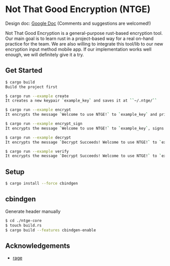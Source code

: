 # Not That Good Encryption (NTGE)

Design doc: [Google Doc](https://docs.google.com/document/d/1rI3G_YtyeDMQmRI4D7oIdvdhjY4rfBeBA6c7aXybJhU/edit?usp=sharing) (Comments and suggestions are welcomed!)

Not That Good Encryption is a general-purpose rust-based encryption tool. Our main goal is to learn rust in a project-based way for a real on-hand practice for the team. We are also willing to integrate this tool/lib to our new encryption input method mobile app. If our implementation works well enough, we will definitely give it a try.

## Get Started
```bash
$ cargo build
Build the project first

$ cargo run --example create
It creates a new keypair `example_key` and saves it at ``~/.ntge/``

$ cargo run --example encrypt
It encrypts the message `Welcome to use NTGE!` to `example_key` and prints the ciphertext payload on the terminal.

$ cargo run --example encrypt_sign
It encrypts the message `Welcome to use NTGE!` to `example_key`, signs it as `example_key` and prints the ciphertext payload on the terminal.

$ cargo run --example decrypt
It encrypts the message `Decrypt Succeeds! Welcome to use NTGE!` to `example_key`, decrypt the ciphertext with `example_key` and prints the plaintext on the terminal.

$ cargo run --example verify
It encrypts the message `Decrypt Succeeds! Welcome to use NTGE!` to `example_key`, verify the signature in the payload with `example_key.pub` and prints `message signature verified by example_key` on the terminal.
```

## Setup
```bash
$ cargo install --force cbindgen
```

## cbindgen
Generate header manually

```bash
$ cd ./ntge-core
$ touch build.rs
$ cargo build --features cbindgen-enable
```

## Acknowledgements
- [rage](https://github.com/str4d/rage)
